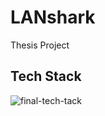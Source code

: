 # LANshark
Thesis Project
## <a name="tech-stack"></a>Tech Stack
![final-tech-tack](images/teachstack.png)
